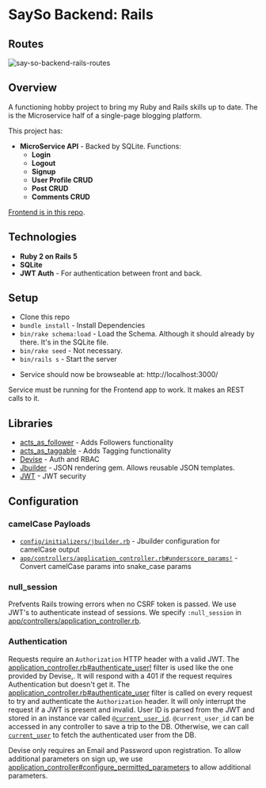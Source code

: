 # SaySo Backend: Rails

## Routes

![say-so-backend-rails-routes](https://user-images.githubusercontent.com/214047/83187386-14d61a80-a0fc-11ea-9579-82de52298bf2.png)

## Overview

A functioning hobby project to bring my Ruby and Rails skills up to date. The is the Microservice half of a single-page blogging platform.

This project has:

* **MicroService API** - Backed by SQLite. Functions:
  * **Login**
  * **Logout**
  * **Signup**
  * **User Profile CRUD**
  * **Post CRUD**
  * **Comments CRUD**

[Frontend is in this repo](https://github.com/iq9/say-so-frontend-vanilla).

## Technologies

* **Ruby 2 on Rails 5**
* **SQLite**
* **JWT Auth** - For authentication between front and back.

## Setup

- Clone this repo
- `bundle install` - Install Dependencies
- `bin/rake schema:load` - Load the Schema. Although it should already by there. It's in the SQLite file.
- `bin/rake seed` - Not necessary.
- `bin/rails s` - Start the server

* Service should now be browseable at: http://localhost:3000/

Service must be running for the Frontend app to work. It makes an REST calls to it.

## Libraries

- [acts_as_follower](https://github.com/tcocca/acts_as_follower) - Adds Followers functionality
- [acts_as_taggable](https://github.com/mbleigh/acts-as-taggable-on) - Adds Tagging functionality
- [Devise](https://github.com/plataformatec/devise) - Auth and RBAC
- [Jbuilder](https://github.com/rails/jbuilder) - JSON rendering gem. Allows reusable JSON templates.
- [JWT](https://github.com/jwt/ruby-jwt) - JWT security

## Configuration

### camelCase Payloads

- [`config/initializers/jbuilder.rb`](https://github.com/gothinkster/rails-realworld-example-app/blob/master/config/initializers/jbuilder.rb) - Jbuilder configuration for camelCase output
- [`app/controllers/application_controller.rb#underscore_params!`](https://github.com/gothinkster/rails-realworld-example-app/blob/master/app/controllers/application_controller.rb#L44) - Convert camelCase params into snake_case params

### null_session

Prefvents Rails trowing errors when no CSRF token is passed. We use JWT's to authenticate instead of sessions. We specify `:null_session` in [app/controllers/application_controller.rb](https://github.com/gothinkster/rails-realworld-example-app/blob/master/app/controllers/application_controller.rb#L4).

### Authentication

Requests require an `Authorization` HTTP header with a valid JWT. The [application_controller.rb#authenticate_user!](https://github.com/gothinkster/rails-realworld-example-app/blob/master/app/controllers/application_controller.rb#L32) filter is used like the one provided by Devise,. It will respond with a 401 if the request requires Authentication but doesn't get it. The [application_controller.rb#authenticate_user](https://github.com/gothinkster/rails-realworld-example-app/blob/master/app/controllers/application_controller.rb#L18) filter is called on every request to try and authenticate the `Authorization` header. It will only interrupt the request if a JWT is present and invalid. User ID is parsed from the JWT and stored in an instance var called [`@current_user_id`](https://github.com/gothinkster/rails-realworld-example-app/blob/master/app/controllers/application_controller.rb#L24). `@current_user_id` can be accessed in any controller to save a trip to the DB. Otherwise, we can call [`current_user`](https://github.com/gothinkster/rails-realworld-example-app/blob/master/app/controllers/application_controller.rb#L36) to fetch the authenticated user from the DB.

Devise only requires an Email and Password upon registration. To allow additional parameters on sign up, we use [application_controller#configure_permitted_parameters](https://github.com/gothinkster/rails-realworld-example-app/blob/master/app/controllers/application_controller.rb#L14) to allow additional parameters.
